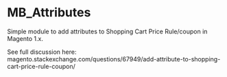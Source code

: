 # MB_Attributes

Simple module to add attributes to Shopping Cart Price Rule/coupon in Magento 1.x.

See full discussion here: magento.stackexchange.com/questions/67949/add-attribute-to-shopping-cart-price-rule-coupon/
